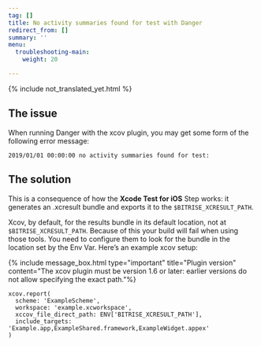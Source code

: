 ```yaml
---
tag: []
title: No activity summaries found for test with Danger
redirect_from: []
summary: ''
menu:
  troubleshooting-main:
    weight: 20

---
```


{% include not_translated_yet.html %}

## The issue

When running Danger with the xcov plugin, you may get some form of the following error message:

    2019/01/01 00:00:00 no activity summaries found for test:

## The solution

This is a consequence of how the **Xcode Test for iOS** Step works: it generates an .xcresult bundle and exports it to the `$BITRISE_XCRESULT_PATH`.

Xcov, by default, for the results bundle in its default location, not at `$BITRISE_XCRESULT_PATH`. Because of this your build will fail when using those tools. You need to configure them to look for the bundle in the location set by the Env Var. Here’s an example xcov setup:

{% include message_box.html type="important" title="Plugin version" content="The xcov plugin must be version 1.6 or later: earlier versions do not allow specifying the exact path."%}

    xcov.report(
      scheme: 'ExampleScheme',
      workspace: 'example.xcworkspace',
      xccov_file_direct_path: ENV['BITRISE_XCRESULT_PATH'],
      include_targets: 'Example.app,ExampleShared.framework,ExampleWidget.appex'
    )